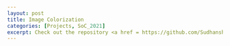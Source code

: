 ```yaml
---
layout: post
title: Image Colorization
categories: [Projects, SoC_2021]
excerpt: Check out the repository <a href = https://github.com/Sudhansh6/Image-Colorization/>here</a>
---
```


